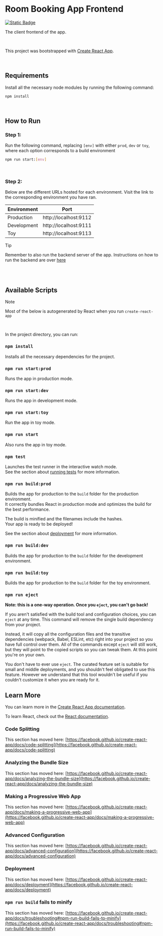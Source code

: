# Room Booking App Frontend

[![Static Badge](https://img.shields.io/badge/React-09d9fe?style=for-the-badge)](https://react.dev/)

The client frontend of the app.

<br>

This project was bootstrapped with [Create React App](https://github.com/facebook/create-react-app).

<br>

## Requirements
Install all the necessary node modules by running the following command:
```bash
npm install
```

<br>

## How to Run

### Step 1:
Run the following command, replacing `[env]` with either `prod`, `dev` or `toy`, where each option
corresponds to a build environment

```bash
npm run start:[env]
```

<br>

### Step 2:

Below are the different URLs hosted for each environment. Visit the link to the corresponding environment you have ran.

| Environment | Port |
| ----------- | ---- |
| Production | http://localhost:9112 |
| Development | http://localhost:9111 |
| Toy | http://localhost:9113 |


>[!TIP]
> Remember to also run the backend server of the app. Instructions on how to run the backend are over [here](../backend/README.md)

<br>
<br>

## Available Scripts

>[!NOTE]
>Most of the below is autogenerated by React when you run `create-react-app`

<br>


In the project directory, you can run:

### `npm install`

Installs all the necessary dependencies for the project.

### `npm run start:prod`

Runs the app in production mode.

### `npm run start:dev`

Runs the app in development mode.

### `npm run start:toy`

Run the app in toy mode.

### `npm run start`

Also runs the app in toy mode.

### `npm test`

Launches the test runner in the interactive watch mode.\
See the section about [running tests](https://facebook.github.io/create-react-app/docs/running-tests) for more information.

### `npm run build:prod`

Builds the app for production to the `build` folder for the production environment.\
It correctly bundles React in production mode and optimizes the build for the best performance.

The build is minified and the filenames include the hashes.\
Your app is ready to be deployed!

See the section about [deployment](https://facebook.github.io/create-react-app/docs/deployment) for more information.

### `npm run build:dev`

Builds the app for production to the `build` folder for the development environment.

### `npm run build:toy`

Builds the app for production to the `build` folder for the toy environment.

### `npm run eject`

**Note: this is a one-way operation. Once you `eject`, you can't go back!**

If you aren't satisfied with the build tool and configuration choices, you can `eject` at any time. This command will remove the single build dependency from your project.

Instead, it will copy all the configuration files and the transitive dependencies (webpack, Babel, ESLint, etc) right into your project so you have full control over them. All of the commands except `eject` will still work, but they will point to the copied scripts so you can tweak them. At this point you're on your own.

You don't have to ever use `eject`. The curated feature set is suitable for small and middle deployments, and you shouldn't feel obligated to use this feature. However we understand that this tool wouldn't be useful if you couldn't customize it when you are ready for it.

## Learn More

You can learn more in the [Create React App documentation](https://facebook.github.io/create-react-app/docs/getting-started).

To learn React, check out the [React documentation](https://reactjs.org/).

### Code Splitting

This section has moved here: [https://facebook.github.io/create-react-app/docs/code-splitting](https://facebook.github.io/create-react-app/docs/code-splitting)

### Analyzing the Bundle Size

This section has moved here: [https://facebook.github.io/create-react-app/docs/analyzing-the-bundle-size](https://facebook.github.io/create-react-app/docs/analyzing-the-bundle-size)

### Making a Progressive Web App

This section has moved here: [https://facebook.github.io/create-react-app/docs/making-a-progressive-web-app](https://facebook.github.io/create-react-app/docs/making-a-progressive-web-app)

### Advanced Configuration

This section has moved here: [https://facebook.github.io/create-react-app/docs/advanced-configuration](https://facebook.github.io/create-react-app/docs/advanced-configuration)

### Deployment

This section has moved here: [https://facebook.github.io/create-react-app/docs/deployment](https://facebook.github.io/create-react-app/docs/deployment)

### `npm run build` fails to minify

This section has moved here: [https://facebook.github.io/create-react-app/docs/troubleshooting#npm-run-build-fails-to-minify](https://facebook.github.io/create-react-app/docs/troubleshooting#npm-run-build-fails-to-minify)
